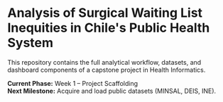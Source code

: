 # Analysis of Surgical Waiting List Inequities in Chile's Public Health System

This repository contains the full analytical workflow, datasets, and dashboard components of a capstone project in Health Informatics.

**Current Phase:** Week 1 – Project Scaffolding  
**Next Milestone:** Acquire and load public datasets (MINSAL, DEIS, INE).
